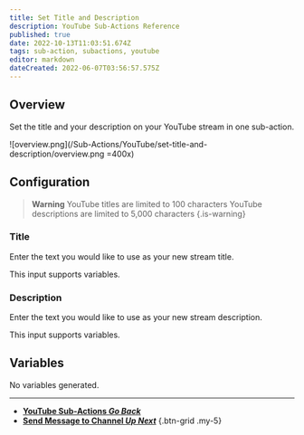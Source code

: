 ```yaml
---
title: Set Title and Description
description: YouTube Sub-Actions Reference
published: true
date: 2022-10-13T11:03:51.674Z
tags: sub-action, subactions, youtube
editor: markdown
dateCreated: 2022-06-07T03:56:57.575Z
---
```


## Overview
Set the title and your description on your YouTube stream in one sub-action.

![overview.png](/Sub-Actions/YouTube/set-title-and-description/overview.png =400x)

## Configuration 

> **Warning**
> YouTube titles are limited to 100 characters
> YouTube descriptions are limited to 5,000 characters
{.is-warning}

### Title
Enter the text you would like to use as your new stream title.

This input supports variables.

### Description
Enter the text you would like to use as your new stream description.

This input supports variables.

## Variables
No variables generated.

---

- [<i class="mdi mdi-chevron-left"></i>**YouTube Sub-Actions *Go Back***](/en/Sub-Actions/YouTube)
- [<i class="mdi mdi-youtube text--youtube"></i>**Send Message to Channel *Up Next***](/en/Sub-Actions/YouTube/Send-Message-To-Channel)
{.btn-grid .my-5}